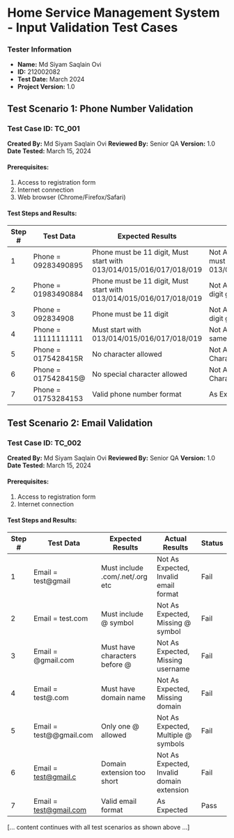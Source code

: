 # Home Service Management System - Input Validation Test Cases
### Tester Information
- **Name:** Md Siyam Saqlain Ovi
- **ID:** 212002082
- **Test Date:** March 2024
- **Project Version:** 1.0

## Test Scenario 1: Phone Number Validation
### Test Case ID: TC_001
**Created By:** Md Siyam Saqlain Ovi
**Reviewed By:** Senior QA
**Version:** 1.0
**Date Tested:** March 15, 2024

#### Prerequisites:
1. Access to registration form
2. Internet connection
3. Web browser (Chrome/Firefox/Safari)

#### Test Steps and Results:

| Step # | Test Data | Expected Results | Actual Results | Status |
|--------|-----------|------------------|----------------|---------|
| 1 | Phone = 09283490895 | Phone must be 11 digit, Must start with 013/014/015/016/017/018/019 | Not As Expected, Phone number must start with 013/014/015/016/017/018/019 | Fail |
| 2 | Phone = 01983490884 | Phone must be 11 digit, Must start with 013/014/015/016/017/018/019 | Not As Expected, More than 11 digit given | Fail |
| 3 | Phone = 092834908 | Phone must be 11 digit | Not As Expected, less than 11 digit given | Fail |
| 4 | Phone = 11111111111 | Must start with 013/014/015/016/017/018/019 | Not As Expected, All digits are same | Fail |
| 5 | Phone = 0175428415R | No character allowed | Not As Expected, Entered Character | Fail |
| 6 | Phone = 0175428415@ | No special character allowed | Not As Expected, entered Special Character | Fail |
| 7 | Phone = 01753284153 | Valid phone number format | As Expected | Pass |

## Test Scenario 2: Email Validation
### Test Case ID: TC_002
**Created By:** Md Siyam Saqlain Ovi
**Reviewed By:** Senior QA
**Version:** 1.0
**Date Tested:** March 15, 2024

#### Prerequisites:
1. Access to registration form
2. Internet connection

#### Test Steps and Results:

| Step # | Test Data | Expected Results | Actual Results | Status |
|--------|-----------|------------------|----------------|---------|
| 1 | Email = test@gmail | Must include .com/.net/.org etc | Not As Expected, Invalid email format | Fail |
| 2 | Email = test.com | Must include @ symbol | Not As Expected, Missing @ symbol | Fail |
| 3 | Email = @gmail.com | Must have characters before @ | Not As Expected, Missing username | Fail |
| 4 | Email = test@.com | Must have domain name | Not As Expected, Missing domain | Fail |
| 5 | Email = test@@gmail.com | Only one @ allowed | Not As Expected, Multiple @ symbols | Fail |
| 6 | Email = test@gmail.c | Domain extension too short | Not As Expected, Invalid domain extension | Fail |
| 7 | Email = test@gmail.com | Valid email format | As Expected | Pass |

[... content continues with all test scenarios as shown above ...] 